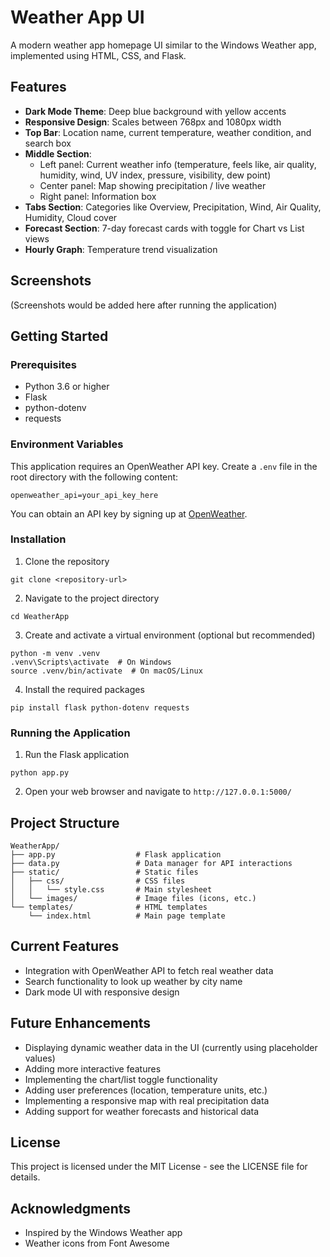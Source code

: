 # Weather App UI

A modern weather app homepage UI similar to the Windows Weather app, implemented using HTML, CSS, and Flask.

## Features

- **Dark Mode Theme**: Deep blue background with yellow accents
- **Responsive Design**: Scales between 768px and 1080px width
- **Top Bar**: Location name, current temperature, weather condition, and search box
- **Middle Section**:
  - Left panel: Current weather info (temperature, feels like, air quality, humidity, wind, UV index, pressure, visibility, dew point)
  - Center panel: Map showing precipitation / live weather
  - Right panel: Information box
- **Tabs Section**: Categories like Overview, Precipitation, Wind, Air Quality, Humidity, Cloud cover
- **Forecast Section**: 7-day forecast cards with toggle for Chart vs List views
- **Hourly Graph**: Temperature trend visualization

## Screenshots

(Screenshots would be added here after running the application)

## Getting Started

### Prerequisites

- Python 3.6 or higher
- Flask
- python-dotenv
- requests

### Environment Variables

This application requires an OpenWeather API key. Create a `.env` file in the root directory with the following content:

```
openweather_api=your_api_key_here
```

You can obtain an API key by signing up at [OpenWeather](https://openweathermap.org/api).

### Installation

1. Clone the repository
```
git clone <repository-url>
```

2. Navigate to the project directory
```
cd WeatherApp
```

3. Create and activate a virtual environment (optional but recommended)
```
python -m venv .venv
.venv\Scripts\activate  # On Windows
source .venv/bin/activate  # On macOS/Linux
```

4. Install the required packages
```
pip install flask python-dotenv requests
```

### Running the Application

1. Run the Flask application
```
python app.py
```

2. Open your web browser and navigate to `http://127.0.0.1:5000/`

## Project Structure

```
WeatherApp/
├── app.py                  # Flask application
├── data.py                 # Data manager for API interactions
├── static/                 # Static files
│   ├── css/                # CSS files
│   │   └── style.css       # Main stylesheet
│   └── images/             # Image files (icons, etc.)
└── templates/              # HTML templates
    └── index.html          # Main page template
```

## Current Features

- Integration with OpenWeather API to fetch real weather data
- Search functionality to look up weather by city name
- Dark mode UI with responsive design

## Future Enhancements

- Displaying dynamic weather data in the UI (currently using placeholder values)
- Adding more interactive features
- Implementing the chart/list toggle functionality
- Adding user preferences (location, temperature units, etc.)
- Implementing a responsive map with real precipitation data
- Adding support for weather forecasts and historical data

## License

This project is licensed under the MIT License - see the LICENSE file for details.

## Acknowledgments

- Inspired by the Windows Weather app
- Weather icons from Font Awesome
